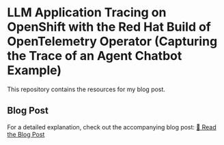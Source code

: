 # LLM Application Tracing on OpenShift with the Red Hat Build of OpenTelemetry Operator (Capturing the Trace of an Agent Chatbot Example)

This repository contains the resources for my blog post.

## Blog Post

For a detailed explanation, check out the accompanying blog post:
[🔗 Read the Blog Post](https://cloudcult.dev/llm-application-tracing-on-openshift-with-the-red-hat-build-of-opentelemetry-operator-capturing-the-trace-of-an-agent-chatbot-example-2/)
